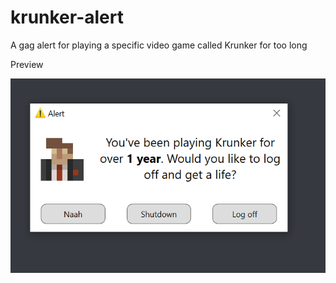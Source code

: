 # krunker-alert
A gag alert for playing a specific video game called Krunker for too long

Preview

![](fake_alert.PNG)